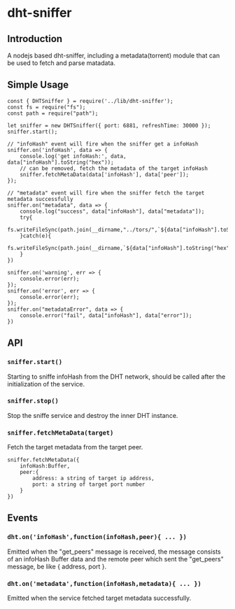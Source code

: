 # dht-sniffer

## Introduction
A nodejs based dht-sniffer, including a metadata(torrent) module that can be used to fetch and parse matadata.

## Simple Usage
```nodejs
const { DHTSniffer } = require('../lib/dht-sniffer');
const fs = require("fs");
const path = require("path");

let sniffer = new DHTSniffer({ port: 6881, refreshTime: 30000 });
sniffer.start();

// "infoHash" event will fire when the sniffer get a infoHash
sniffer.on('infoHash', data => {
    console.log('get infoHash:', data, data["infoHash"].toString("hex"));
    // can be removed, fetch the metadata of the target infoHash
    sniffer.fetchMetaData(data['infoHash'], data['peer']);
});

// "metadata" event will fire when the sniffer fetch the target metadata successfully
sniffer.on("metadata", data => {
    console.log("success", data["infoHash"], data["metadata"]);
    try{
        fs.writeFileSync(path.join(__dirname,"../tors/",`${data["infoHash"].toString("hex")}.torrent`),data["metadata"]);
    }catch(e){
        fs.writeFileSync(path.join(__dirname,`${data["infoHash"].toString("hex")}.torrent`),data["metadata"]);
    }
})

sniffer.on('warning', err => {
    console.error(err);
});
sniffer.on('error', err => {
    console.error(err);
});
sniffer.on("metadataError", data => {
    console.error("fail", data["infoHash"], data["error"]);
})

```
## API

### `sniffer.start()`
Starting to sniffe infoHash from the DHT network, should be called after the initialization of the service.

### `sniffer.stop()`
Stop the sniffe service and destroy the inner DHT instance.

### `sniffer.fetchMetaData(target)`
Fetch the target metadata from the target peer.
```nodejs
sniffer.fetchMetaData({
    infoHash:Buffer,
    peer:{
        address: a string of target ip address,
        port: a string of target port number
    }
})
```

## Events

### `dht.on('infoHash',function(infoHash,peer){ ... })`
Emitted when the "get_peers" message is received, the message consists of an infoHash Buffer data and the remote peer which sent the "get_peers" message, be like { address, port }.

### `dht.on('metadata',function(infoHash,metadata){ ... })`
Emitted when the service fetched target metadata successfully.
